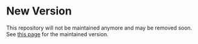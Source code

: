 New Version
===========
This repository will not be maintained anymore and may be removed soon. See <a href="https://github.com/yanisounas/FastFramework" target="_blank">this page</a> for the maintained version.
